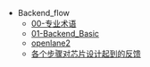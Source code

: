 * Backend_flow
   * [00-专业术语](00-专业术语.md)
   * [01-Backend_Basic](01-Backend_Basic.md)
   * [openlane2](openlane2/)
   * [各个步骤对芯片设计起到的反馈](各个步骤对芯片设计起到的反馈.md)
